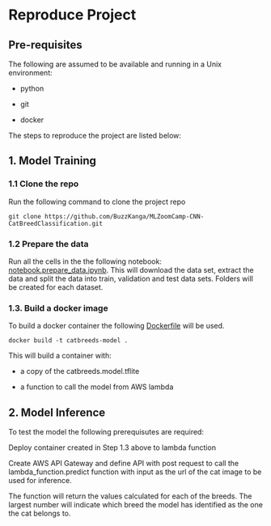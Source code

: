 # Reproduce Project

## Pre-requisites

The following are assumed to be available and running in a Unix environment:

- python

- git

- docker

The steps to reproduce the project are listed below:

## 1. Model Training

### 1.1 Clone the repo

Run the following command to clone the project repo

```
git clone https://github.com/BuzzKanga/MLZoomCamp-CNN-CatBreedClassification.git
```

### 1.2 Prepare the data

Run all the cells in the the following notebook: [notebook.prepare_data.ipynb](https://github.com/BuzzKanga/MLZoomCamp-CNN-CatBreedClassification/blob/main/notebook.prepare_data.ipynb). 
This will download the data set, extract the data and split the data into train, validation and test data sets. Folders will be created for each dataset.

### 1.3. Build a docker image

To build a docker container the following [Dockerfile](https://github.com/BuzzKanga/MLZoomCamp-CNN-CatBreedClassification/blob/main/Dockerfile) will be used.

`docker build -t catbreeds-model .`

This will build a container with: 

- a copy of the catbreeds.model.tflite

- a function to call the model from AWS lambda



## 2. Model Inference

To test the model the following prerequisutes are required:

Deploy container created in Step 1.3 above to lambda function

Create AWS API Gateway and define API with post request to call the lambda_function.predict function with input as the url of the cat image to be used for inference.

The function will return the values calculated for each of the breeds. The largest number will indicate which breed the model has identified as the one the cat belongs to.
